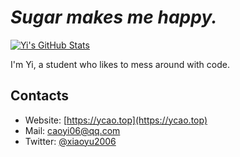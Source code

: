 # *Sugar makes me happy.*

[![Yi's GitHub Stats](https://github-readme-stats-iota-virid.vercel.app/api?username=xiaoyu2006&count_private=true&show_icons=true&hide_rank=true&include_all_commits=true&card_width=290)](https://github.com/xiaoyu2006)

I'm Yi, a student who likes to mess around with code.

## Contacts
 - Website: [https://ycao.top](https://ycao.top)
 - Mail: [caoyi06@qq.com](mailto:caoyi06@qq.com)
 - Twitter: [@xiaoyu2006](https://twitter.com/xiaoyu2006)
